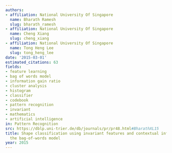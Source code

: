 ```yaml
---
authors:
- affiliation: National University Of Singapore
  name: Bharath Ramesh
  slug: bharath_ramesh
- affiliation: National University Of Singapore
  name: Cheng Xiang
  slug: cheng_xiang
- affiliation: National University Of Singapore
  name: Tong Heng Lee
  slug: tong_heng_lee
date: '2015-03-01'
estimated_citations: 63
fields:
- feature learning
- bag of words model
- information gain ratio
- cluster analysis
- histogram
- classifier
- codebook
- pattern recognition
- invariant
- mathematics
- artificial intelligence
in: Pattern Recognition
src: https://dblp.uni-trier.de/db/journals/pr/pr48.html#BharathXL15
title: Shape classification using invariant features and contextual information in
  the bag-of-words model
year: 2015
---
```

